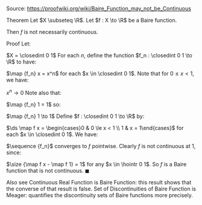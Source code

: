 # 

Source: https://proofwiki.org/wiki/Baire_Function_may_not_be_Continuous

Theorem
Let $X \subseteq \R$.
Let $f : X \to \R$ be a Baire function.

Then $f$ is not necessarily continuous.


Proof
Let:

$X = \closedint 0 1$
For each $n$, define the function $f_n : \closedint 0 1 \to \R$ to have: 

$\map {f_n} x = x^n$
for each $x \in \closedint 0 1$.
Note that for $0 \le x < 1$, we have: 

$x^n \to 0$
Note also that: 

$\map {f_n} 1 = 1$
so:

$\map {f_n} 1 \to 1$
Define $f : \closedint 0 1 \to \R$ by: 

$\ds \map f x = \begin{cases}0 & 0 \le x < 1 \\ 1 & x = 1\end{cases}$
for each $x \in \closedint 0 1$.
We have: 

$\sequence {f_n}$ converges to $f$ pointwise.
Clearly $f$ is not continuous at $1$, since:

$\size {\map f x - \map f 1} = 1$
for any $x \in \hointr 0 1$.
So $f$ is a Baire function that is not continuous. 
$\blacksquare$


Also see
Continuous Real Function is Baire Function: this result shows that the converse of that result is false.
Set of Discontinuities of Baire Function is Meager: quantifies the discontinuity sets of Baire functions more precisely.




